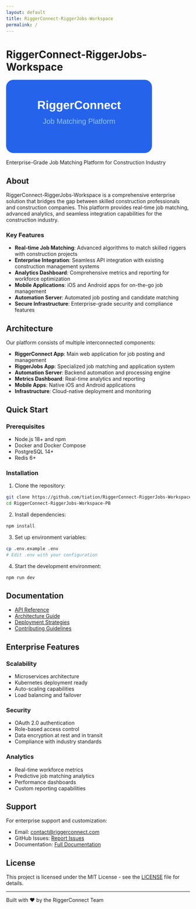 ```yaml
---
layout: default
title: RiggerConnect-RiggerJobs-Workspace
permalink: /
---
```


# RiggerConnect-RiggerJobs-Workspace

![RiggerConnect Platform](assets/logos/riggerconnect-logo.svg)

Enterprise-Grade Job Matching Platform for Construction Industry

## About

RiggerConnect-RiggerJobs-Workspace is a comprehensive enterprise solution that bridges the gap between skilled construction professionals and construction companies. This platform provides real-time job matching, advanced analytics, and seamless integration capabilities for the construction industry.

### Key Features

- **Real-time Job Matching**: Advanced algorithms to match skilled riggers with construction projects
- **Enterprise Integration**: Seamless API integration with existing construction management systems
- **Analytics Dashboard**: Comprehensive metrics and reporting for workforce optimization
- **Mobile Applications**: iOS and Android apps for on-the-go job management
- **Automation Server**: Automated job posting and candidate matching
- **Secure Infrastructure**: Enterprise-grade security and compliance features

## Architecture

Our platform consists of multiple interconnected components:

- **RiggerConnect App**: Main web application for job posting and management
- **RiggerJobs App**: Specialized job matching and application system
- **Automation Server**: Backend automation and processing engine
- **Metrics Dashboard**: Real-time analytics and reporting
- **Mobile Apps**: Native iOS and Android applications
- **Infrastructure**: Cloud-native deployment and monitoring

## Quick Start

### Prerequisites

- Node.js 18+ and npm
- Docker and Docker Compose
- PostgreSQL 14+
- Redis 6+

### Installation

1. Clone the repository:
```bash
git clone https://github.com/tiation/RiggerConnect-RiggerJobs-Workspace-PB.git
cd RiggerConnect-RiggerJobs-Workspace-PB
```

2. Install dependencies:
```bash
npm install
```

3. Set up environment variables:
```bash
cp .env.example .env
# Edit .env with your configuration
```

4. Start the development environment:
```bash
npm run dev
```

## Documentation

- [API Reference](docs/api/)
- [Architecture Guide](docs/architecture/)
- [Deployment Strategies](docs/deployment/)
- [Contributing Guidelines](CONTRIBUTING.html)

## Enterprise Features

### Scalability
- Microservices architecture
- Kubernetes deployment ready
- Auto-scaling capabilities
- Load balancing and failover

### Security
- OAuth 2.0 authentication
- Role-based access control
- Data encryption at rest and in transit
- Compliance with industry standards

### Analytics
- Real-time workforce metrics
- Predictive job matching analytics
- Performance dashboards
- Custom reporting capabilities

## Support

For enterprise support and customization:
- Email: contact@riggerconnect.com
- GitHub Issues: [Report Issues](https://github.com/tiation/RiggerConnect-RiggerJobs-Workspace-PB/issues)
- Documentation: [Full Documentation](docs/)

## License

This project is licensed under the MIT License - see the [LICENSE](LICENSE) file for details.

---

Built with ❤️ by the RiggerConnect Team
